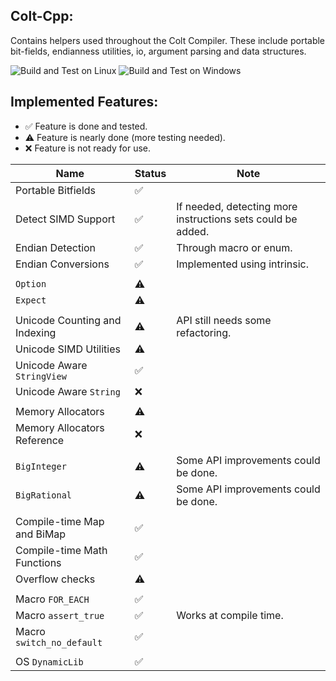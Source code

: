 ## Colt-Cpp:
Contains helpers used throughout the Colt Compiler.
These include portable bit-fields, endianness utilities, io, argument parsing and data structures.

![Build and Test on Linux](https://github.com/R533-Code/colt-cpp/actions/workflows/cmake-multi-platform.yml/badge.svg)
![Build and Test on Windows](https://github.com/R533-Code/colt-cpp/actions/workflows/cmake-windows-platform.yml/badge.svg)

## Implemented Features:
- ✅ Feature is done and tested.
- ⚠️ Feature is nearly done (more testing needed).
- ❌ Feature is not ready for use.


|Name|Status|Note|
|----|------|----|
|Portable Bitfields|✅| |
|Detect SIMD Support|✅|If needed, detecting more instructions sets could be added.|
|Endian Detection|✅|Through macro or enum.|
|Endian Conversions|✅|Implemented using intrinsic.|
| | |
|`Option`|⚠️| |
|`Expect`|⚠️| |
| | |
|Unicode Counting and Indexing|⚠️| API still needs some refactoring.|
|Unicode SIMD Utilities|⚠️| |
|Unicode Aware `StringView`|✅| |
|Unicode Aware `String`|❌| |
| | |
|Memory Allocators|⚠️| |
|Memory Allocators Reference|❌| |
| | |
|`BigInteger`|⚠️| Some API improvements could be done. |
|`BigRational`|⚠️| Some API improvements could be done. |
| | |
|Compile-time Map and BiMap|✅| |
|Compile-time Math Functions|✅| |
|Overflow checks|⚠️| |
| | |
|Macro `FOR_EACH`|✅| |
|Macro `assert_true`|✅| Works at compile time.|
|Macro `switch_no_default`|✅| |
| | |
|OS `DynamicLib`|✅| |